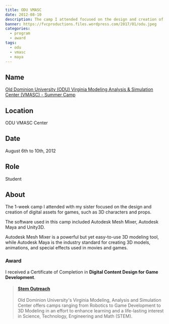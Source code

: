 ```yaml
---
title: ODU VMASC
date: 2012-08-10
description: The camp I attended focused on the design and creation of digital assets for games, such as 3D characters and props.
banner: https://fvcproductions.files.wordpress.com/2017/01/odu.jpeg
categories:
  - program
  - award
tags:
  - odu
  - vmasc
  - maya
---
```


## Name

[Old Dominion University (ODU) Virginia Modeling Analysis & Simulation Center (VMASC) - Summer Camp](//www.odu.edu/vmasc/summer-camps)

## Location

ODU VMASC Center

## Date

August 6th to 10th, 2012

## Role

Student

## About

The 1-week camp I attended with my sister focused on the design and creation of digital assets for games, such as 3D characters and props.

The software used in this camp included Autodesk Mesh Mixer, Autodesk Maya and Unity3D.

Autodesk Mesh Mixer is a powerful but yet easy-to-use 3D modeling tool, while Autodesk Maya is the industry standard for creating 3D models, animations, and special effects used in movies and games.

### Award

I received a Certificate of Completion in **Digital Content Design for Game Development**.

<blockquote class="embedly-card"><h4><a href="https://www.odu.edu/vmasc/summer-camps">Stem Outreach</a></h4><p>Old Dominion University's Virginia Modeling, Analysis and Simulation Center offers camps ranging from Robotics to Game Development to 3D Modeling in an effort to enhance learning and a life-lasting interest in Science, Technology, Engineering and Math (STEM).</p></blockquote>
<script async src="//cdn.embedly.com/widgets/platform.js" charset="UTF-8"></script>
